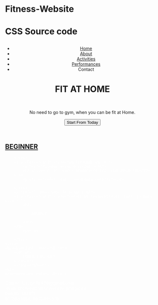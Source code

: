 # Fitness-Website
# CSS Source code

<!DOCTYPE html>
<html>
<head>
	<meta charset="utf-8">
	<meta name="viewport" content="width=device-width, initial-scale=1">
	<title>FITNESS WEBSITE</title>
	<link rel="stylesheet" type="text/css" href="style.css">
</head>
<body>
	<header>
		<nav>
			<h2 class="logo"></h2>
			<ul>
				<a href="#"><li>Home</li></a>
				<a href="C:\Users\hp pc\Downloads\gym\gym\About Page.html"><li>About</li></a>
				<a href="#"><li>Activities</li></a>
				<a href="#"><li>Performances</li></a>
				<a type="text" onclick="alert('Contact Us: getfit456@gmail.com   , lovely professional university, phagwara punjab, 144411   9146598372, 9985625425')"><li>Contact</li></a>
			</ul>
		</nav>
		<div class="banner">
			<div class="intro">
				<h1>FIT AT HOME</h1>
				<br>
				<p>No need to go to gym, when you can be fit at Home.</p>
				<button class="btn">Start From Today</button>
			</div>
		</div>
	</header>
	<div class="row">
		<div class="card" style="color: white; background: var(--primary-color);">
			<a href="C:\Users\hp pc\Downloads\gym\gym\fitness website jogging.html">
			<h2>BEGINNER</h2>
		</a>
			<p></p>
			
		</div>
		<div class="card" style="background: white;">
			<a href="fitness website burpee.html">
			<h2 style="color: var(--primary-color);">INTERMEDIATE</h2>
		</a>
			<p style="color: var(--secondary-color);"></p>
			
		</div>
		<a href="fitness website plank.html">
		<div class="card" style="color: white;background: var(--primary-color);">
			<h2>
				
				ADVANCE
			
			</h2>
		</a>
			<p></p>
			
		</div>
	</div>
	<hr><h1><font color="white">
		<center>
			CONTACT DETAILS
		</center>
		</font></h1><hr>
	<h2>
	<center><font color="white">
<p>Contact Us: getfit456@gmail.com
	<br>
	lovely professional university, phagwara
	<br>
	punjab, 144411
	<br>
	9176854896, 9976345678
</p>
</font></center>
</h2>
</body>
</html>

